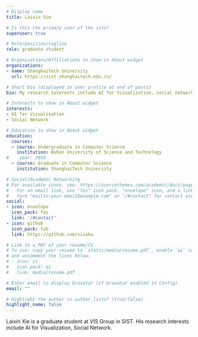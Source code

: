 ```yaml
---
# Display name
title: Laixin Xie

# Is this the primary user of the site?
superuser: true

# Role/position/tagline
role: graduate student

# Organizations/Affiliations to show in About widget
organizations:
- name: ShanghaiTech University
  url: https://sist.shanghaitech.edu.cn/

# Short bio (displayed in user profile at end of posts)
bio: My research interests include AI for Visualization, social network.

# Interests to show in About widget
interests:
- AI for Visualization
- Social Network

# Education to show in About widget
education:
  courses:
  - course: Undergraduate in Computer Science
    institution: Wuhan University of Science and Technology
#    year: 2019
  - course: Graduate in Computer Science
    institution: ShanghaiTech University

# Social/Academic Networking
# For available icons, see: https://sourcethemes.com/academic/docs/page-builder/#icons
#   For an email link, use "fas" icon pack, "envelope" icon, and a link in the
#   form "mailto:your-email@example.com" or "/#contact" for contact widget.
social:
- icon: envelope
  icon_pack: fas
  link: '/#contact'
- icon: github
  icon_pack: fab
  link: https://github.com/sisaku

# Link to a PDF of your resume/CV.
# To use: copy your resume to `static/media/resume.pdf`, enable `ai` icons in `params.toml`, 
# and uncomment the lines below.
# - icon: cv
#   icon_pack: ai
#   link: media/resume.pdf

# Enter email to display Gravatar (if Gravatar enabled in Config)
email: ""

# Highlight the author in author lists? (true/false)
highlight_name: false
---
```


Laixin Xie is a graduate student at VIS Group in SIST. His research interests include AI for Visualization, Social Network. 
